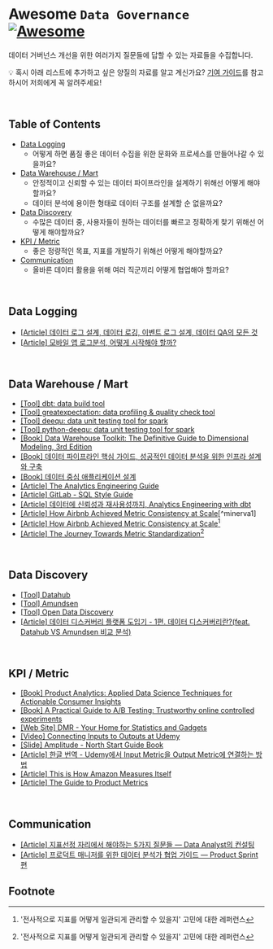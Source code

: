 # Awesome `Data Governance` [![Awesome](https://awesome.re/badge.svg)](https://awesome.re)

데이터 거버넌스 개선을 위한 여러가지 질문들에 답할 수 있는 자료들을 수집합니다.

💡 혹시 아래 리스트에 추가하고 싶은 양질의 자료를 알고 계신가요? [기여 가이드](./CONTRIBUTING.md)를 참고하시어 저희에게 꼭 알려주세요!

<br/>

## Table of Contents

  * [Data Logging](#data-logging)
    * 어떻게 하면 품질 좋은 데이터 수집을 위한 문화와 프로세스를 만들어나갈 수 있을까요?
  * [Data Warehouse / Mart](#data-warehouse---mart)
    * 안정적이고 신뢰할 수 있는 데이터 파이프라인을 설계하기 위해선 어떻게 해야할까요?
    * 데이터 분석에 용이한 형태로 데이터 구조를 설계할 순 없을까요?
  * [Data Discovery](#data-discovery)
    * 수많은 데이터 중, 사용자들이 원하는 데이터를 빠르고 정확하게 찾기 위해선 어떻게 해야할까요?
  * [KPI / Metric](#kpi---metric)
    * 좋은 정량적인 목표, 지표를 개발하기 위해선 어떻게 해야할까요?
  * [Communication](#communication)
    * 올바른 데이터 활용을 위해 여러 직군끼리 어떻게 협업해야 할까요?

<br/>

## Data Logging
  
* [[Article] 데이터 로그 설계, 데이터 로깅, 이벤트 로그 설계, 데이터 QA의 모든 것](https://zzsza.github.io/data/2021/06/13/data-event-log-definition/)
* [[Article] 모바일 앱 로그분석, 어떻게 시작해야 할까?](https://brunch.co.kr/@leoyang99/15)

<br/>

## Data Warehouse / Mart

* [[Tool] dbt: data build tool](https://www.getdbt.com/)
* [[Tool] greatexpectation: data profiling & quality check tool](https://greatexpectations.io)
* [[Tool] deequ: data unit testing tool for spark](https://github.com/awslabs/deequ)
* [[Tool] python-deequ: data unit testing tool for spark](https://github.com/awslabs/python-deequ)
* [[Book] Data Warehouse Toolkit: The Definitive Guide to Dimensional Modeling, 3rd Edition](https://www.amazon.com/Data-Warehouse-Toolkit-Definitive-Dimensional/dp/1118530802)
* [[Book] 데이터 파이프라인 핵심 가이드, 성공적인 데이터 분석을 위한 인프라 설계와 구축](http://www.kyobobook.co.kr/product/detailViewKor.laf?mallGb=KOR&ejkGb=KOR&barcode=9791158393045)
* [[Book] 데이터 중심 애플리케이션 설계](http://www.kyobobook.co.kr/product/detailViewKor.laf?ejkGb=KOR&mallGb=KOR&barcode=9791158390983&orderClick=LEa&Kc=)
* [[Article] The Analytics Engineering Guide](https://www.getdbt.com/analytics-engineering/)
* [[Article] GitLab - SQL Style Guide](https://about.gitlab.com/handbook/business-technology/data-team/platform/sql-style-guide/)
* [[Article] 데이터에 신뢰성과 재사용성까지, Analytics Engineering with dbt](https://tech.socarcorp.kr/data/2022/07/25/analytics-engineering-with-dbt.html)
* [[Article] How Airbnb Achieved Metric Consistency at Scale](https://medium.com/airbnb-engineering/how-airbnb-achieved-metric-consistency-at-scale-f23cc53dea70)[^minerva1]
* [[Article] How Airbnb Achieved Metric Consistency at Scale](https://medium.com/airbnb-engineering/how-airbnb-achieved-metric-consistency-at-scale-f23cc53dea70)[^metric_standard]
* [[Article] The Journey Towards Metric Standardization](https://www.uber.com/en-US/blog/umetric/)[^metric_standard]

<br/>

## Data Discovery

* [[Tool] Datahub](https://datahubproject.io/)
* [[Tool] Amundsen](https://www.amundsen.io)
* [[Tool] Open Data Discovery](https://github.com/opendatadiscovery/odd-platform)
* [[Article] 데이터 디스커버리 플랫폼 도입기 - 1편. 데이터 디스커버리란?(feat. Datahub VS Amundsen 비교 분석)](https://tech.socarcorp.kr/data/2022/02/25/data-discovery-platform-01.html)

<br/>

## KPI / Metric

* [[Book] Product Analytics: Applied Data Science Techniques for Actionable Consumer Insights](https://www.amazon.com/Applied-Data-Science-Transforming-Actionable/dp/0135258529)
* [[Book] A Practical Guide to A/B Testing: Trustworthy online controlled experiments](https://www.amazon.com/Trustworthy-Online-Controlled-Experiments-Practical/dp/1108724264)
* [[Web Site] DMR - Your Home for Statistics and Gadgets](https://expandedramblings.com/)
* [[Video] Connecting Inputs to Outputs at Udemy](https://amplitude.com/amplify-sessions?wchannelid=emyjmwjf79&wmediaid=rg1ahklebd)
* [[Slide] Amplitude - North Start Guide Book](https://amplitude.com/north-star)
* [[Article] 한글 번역 - Udemy에서 Input Metric을 Output Metric에 연결하는 방법](https://medium.com/bondata/amplify-2022-udemy-f34c398f4c74)
* [[Article] This is How Amazon Measures Itself](https://www.holistics.io/blog/how-amazon-measures/)
* [[Article] The Guide to Product Metrics](https://mixpanel.com/de/content/guide-to-product-metrics/full-report/)

<br/>

## Communication

* [[Article] 지표선정 자리에서 해야하는 5가지 질문들 — Data Analyst의 컨설팅](https://medium.com/alexandersyoon/%EC%A7%80%ED%91%9C%EC%84%A0%EC%A0%95-%EC%9E%90%EB%A6%AC%EC%97%90%EC%84%9C-%ED%95%B4%EC%95%BC%ED%95%98%EB%8A%94-5%EA%B0%80%EC%A7%80-%EC%A7%88%EB%AC%B8%EB%93%A4-data-analyst-%EC%9D%98-%EC%BB%A8%EC%84%A4%ED%8C%85-f7012d61a572)
* [[Article] 프로덕트 매니저를 위한 데이터 분석가 협업 가이드 — Product Sprint 편](https://medium.com/alexandersyoon/%ED%94%84%EB%A1%9C%EB%8D%95%ED%8A%B8-%EB%A7%A4%EB%8B%88%EC%A0%80%EB%A5%BC-%EC%9C%84%ED%95%9C-%EB%8D%B0%EC%9D%B4%ED%84%B0-%EB%B6%84%EC%84%9D%EA%B0%80-%ED%98%91%EC%97%85-%EA%B0%80%EC%9D%B4%EB%93%9C-become-best-workplace-buddies-af821839ac7b)


## Footnote
[^metric_standard]: '전사적으로 지표를 어떻게 일관되게 관리할 수 있을지' 고민에 대한 레퍼런스

